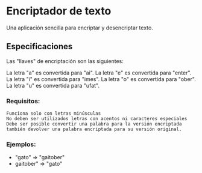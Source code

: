 # Encriptador de texto

Una aplicación sencilla para encriptar y desencriptar texto.

## Especificaciones
Las "llaves" de encriptación son las siguientes:

La letra "a" es convertida para "ai".
La letra "e" es convertida para "enter".
La letra "i" es convertida para "imes".
La letra "o" es convertida para "ober".
La letra "u" es convertida para "ufat".

### Requisitos:

    Funciona solo con letras minúsculas
    No deben ser utilizados letras con acentos ni caracteres especiales
    Debe ser posible convertir una palabra para la versión encriptada también devolver una palabra encriptada para su versión original.

### Ejemplos:
* "gato" => "gaitober"
* gaitober" => "gato"
